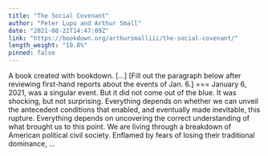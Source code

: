 ```yaml
---
title: "The Social Covenant"
author: "Peter Lupu and Arthur Small"
date: "2021-08-22T14:47:09Z"
link: "https://bookdown.org/arthursmalliii/the-social-covenant/"
length_weight: "10.8%"
pinned: false
---
```


A book created with bookdown. [...] [Fill out the paragraph below after reviewing first-hand reports about the events of Jan. 6.] === January 6, 2021, was a singular event. But it did not come out of the blue. It was shocking, but not surprising. Everything depends on whether we can unveil the antecedent conditions that enabled, and eventually made inevitable, this rupture. Everything depends on uncovering the correct understanding of what brought us to this point. We are living through a breakdown of American political civil society. Enflamed by fears of losing their traditional dominance, ...
